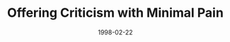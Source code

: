 ---
layout: message
category: message
series: "The Jagged Edge"
title: "Offering Criticism with Minimal Pain"
date: 1998-02-22
message_id: 453
---